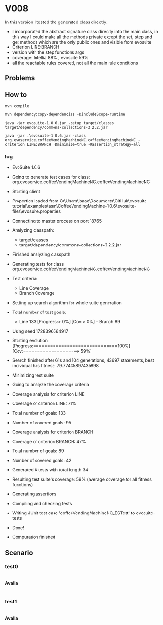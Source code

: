 # V008
In this version I tested the generated class directly:
- I incorporated the abstract signature class directly into the main class,
  in this way I could make all the methods private except the set, step and get methods which are
  the only public ones and visible from evosuite
- Criterion LINE:BRANCH
- version with the step functions args
- coverage: IntelliJ 88% , evosuite 59%
- all the reachable rules covered, not all the main rule conditions

## Problems


## How to
```shell
mvn compile
```
```shell
mvn dependency:copy-dependencies -DincludeScope=runtime
```
```shell
java -jar evosuite-1.0.6.jar -setup target/classes target/dependency/commons-collections-3.2.2.jar
```
```shell
java -jar .\evosuite-1.0.6.jar -class org.evoservice.coffeeVendingMachineNC.coffeeVendingMachineNC -criterion LINE:BRANCH -Dminimize=true -Dassertion_strategy=all
```
### log
* EvoSuite 1.0.6
* Going to generate test cases for class: org.evoservice.coffeeVendingMachineNC.coffeeVendingMachineNC
* Starting client
* Properties loaded from C:\Users\isaac\Documents\GitHub\evosuite-tutorial\examples\asm\CoffeeVendingMachine-1.0.6\evosuite-files\evosuite.properties
* Connecting to master process on port 18765
* Analyzing classpath:
  - target/classes
  - target/dependency/commons-collections-3.2.2.jar
* Finished analyzing classpath
* Generating tests for class org.evoservice.coffeeVendingMachineNC.coffeeVendingMachineNC
* Test criteria:
  - Line Coverage
  - Branch Coverage
* Setting up search algorithm for whole suite generation
* Total number of test goals:
  - Line 133
    [Progress:>                             0%] [Cov:>                                  0%]  - Branch 89
* Using seed 1728396564917
* Starting evolution
  [Progress:==============================100%] [Cov:====================>              59%]
* Search finished after 61s and 104 generations, 43697 statements, best individual has fitness: 79.77435897435898
* Minimizing test suite
* Going to analyze the coverage criteria
* Coverage analysis for criterion LINE
* Coverage of criterion LINE: 71%
* Total number of goals: 133
* Number of covered goals: 95
* Coverage analysis for criterion BRANCH
* Coverage of criterion BRANCH: 47%
* Total number of goals: 89
* Number of covered goals: 42
* Generated 8 tests with total length 34
* Resulting test suite's coverage: 59% (average coverage for all fitness functions)
* Generating assertions
* Compiling and checking tests
* Writing JUnit test case 'coffeeVendingMachineNC_ESTest' to evosuite-tests
* Done!

* Computation finished

## Scenario
### test0
```

```
#### Avalla
```
```
### test1
```
```
#### Avalla
```
```